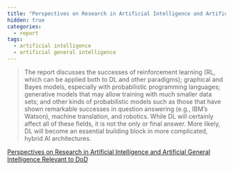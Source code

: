 ```yaml
---
title: "Perspectives on Research in Artificial Intelligence and Artificial General Intelligence Relevant to DoD"
hidden: true
categories:
  - report
tags:
  - artificial intelligence
  - artificial general intelligence
---
```


> The report discusses the successes of reinforcement learning (RL, 
> which can be applied both to DL and other paradigms); graphical and Bayes models, especially 
> with probabilistic programming languages; generative models that may allow training with much 
> smaller data sets; and other kinds of probabilistic models such as those that have shown 
> remarkable successes in question answering (e.g., IBM’s Watson), machine translation, and 
> robotics. While DL will certainly affect all of these fields, it is not the only or final answer. 
> More likely, DL will become an essential building block in more complicated, hybrid AI 
> architectures.

[Perspectives on Research in Artificial Intelligence and Artificial General Intelligence Relevant to DoD](https://irp.fas.org/agency/dod/jason/ai-dod.pdf)




